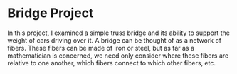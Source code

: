 # Bridge Project
 
In this project, I examined a simple truss bridge and its ability to support the weight of cars driving over it. A bridge can be thought of as a network of fibers. These fibers can be made of iron or steel, but as far as a mathematician is concerned, we need only consider where these fibers are relative to one another, which fibers connect to which other fibers, etc.